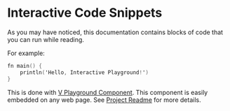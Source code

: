# Interactive Code Snippets

As you may have noticed, this documentation contains blocks of code that you can run while reading.

For example:

```v play
fn main() {
    println('Hello, Interactive Playground!')
}
```

This is done with
[V Playground Component](https://github.com/vlang-foundation/playground-component).
This component is easily embedded on any web page.
See
[Project Readme](https://github.com/vlang-foundation/playground-component/blob/master/README.md)
for more details.
